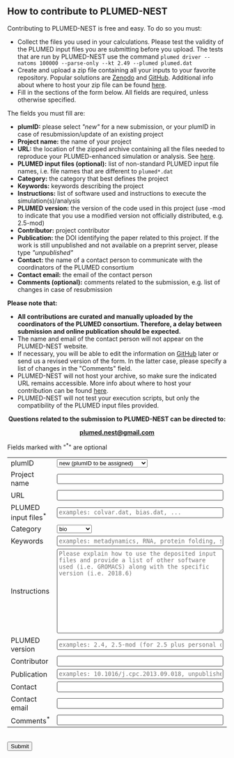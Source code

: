 How to contribute to PLUMED-NEST
--------------------------------
Contributing to PLUMED-NEST is free and easy. To do so you must:

* Collect the files you used in your calculations.  Please test the validity of the PLUMED input files you are submitting before you upload.  The tests that are run by PLUMED-NEST use the command `plumed driver --natoms 100000 --parse-only --kt 2.49 --plumed plumed.dat`
* Create and upload a zip file containing all your inputs to your favorite repository. Popular solutions are [Zenodo](https://zenodo.org) and [GitHub](http://github.com). Additional info about where to host your zip file can be found [here](https://github.com/plumed-nest/plumed-nest/blob/master/README.md#zip-info).
* Fill in the sections of the form below. All fields are required, unless otherwise specified.

The fields you must fill are:

* __plumID:__ please select *"new"* for a new submission, or your plumID in case of resubmission/update of an existing project
* __Project name:__ the name of your project
* __URL:__ the location of the zipped archive containing all the files needed to reproduce your PLUMED-enhanced simulation or analysis.  See [here](https://github.com/plumed-nest/plumed-nest/blob/master/README.md#zip-info).
* __PLUMED input files (optional):__ list of non-standard PLUMED input file names, i.e. file names that are different to `plumed*.dat`
* __Category:__ the category that best defines the project
* __Keywords:__ keywords describing the project
* __Instructions:__ list of software used and instructions to execute the simulation(s)/analysis
* __PLUMED version:__ the version of the code used in this project (use -mod to indicate that you use a modified version not officially distributed, e.g. 2.5-mod)
* __Contributor:__ project contributor
* __Publication:__ the DOI identifying the paper related to this project. If the work is still unpublished and not available on a preprint server, please type *"unpublished"*
* __Contact:__ the name of a contact person to communicate with the coordinators of the PLUMED consortium
* __Contact email:__ the email of the contact person
* __Comments (optional):__ comments related to the submission, e.g. list of changes in case of resubmission

__Please note that:__

* <b> All contributions are curated and manually uploaded by the coordinators of the PLUMED consortium. Therefore, a delay between submission and online publication should be expected.</b>
* The name and email of the contact person will not appear on the PLUMED-NEST website.
* If necessary, you will be able to edit the information on [GitHub](https://github.com/plumed-nest/plumed-nest) later or send us a revised version of the form. In the latter case, please specify a list of changes in the "Comments" field.
* PLUMED-NEST will not host your archive, so make sure the indicated URL remains accessible. More info about where to host your contribution can be found [here](https://github.com/plumed-nest/plumed-nest/blob/master/README.md#zip-info).
* PLUMED-NEST will not test your execution scripts, but only the compatibility of the PLUMED input files provided.

<center>
<p><b>Questions related to the submission to PLUMED-NEST can be directed to:</b></p>
<p><b><a href="mailto:plumed.nest@gmail.com">plumed.nest@gmail.com</a></b></p>
</center>

Fields marked with "<sup>*</sup>" are optional  

<form class="wj-contact" method="POST" action="https://formspree.io/plumed.nest@gmail.com">
  <table>
    <tr>
      <td><label for="id">plumID</label></td>
      <td width="600"><select id="id" type="texy" name="plumID"><option>new (plumID to be assigned)</option>{% for item in site.data.eggs %}<option>{{ item.id }}:{{ item.shortname }}</option>{% endfor %} required</select> </td>
    </tr>
    <tr>  
      <td><label for="name">Project name</label></td>
      <td width="600"><input id="name" type="text" name="projectname" required> </td>
    </tr>
    <tr>
      <td><label for="url">URL</label></td>
      <td width="600"><input id="url" type="text" name="url" required> </td>
    </tr>  
    <tr>
      <td><label for="pinput">PLUMED input files<sup>*</sup></label></td>
      <td width="600"><input id="pinput" type="text" name="plumedinput" placeholder="examples: colvar.dat, bias.dat, ..."> </td>
    </tr>
    <tr>
      <td><label for="category">Category</label></td>
      <td width="600"><select id="category" type="texy" name="category"><option>bio</option><option>chemistry</option><option>materials</option><option>methods</option><option>other</option></select> </td>
    </tr>
    <tr>
      <td><label for="keywords">Keywords</label></td>
      <td width="600"><input id="keywords" type="text" name="keywords" placeholder="examples: metadynamics, RNA, protein folding, small molecules, ..." required></td>
    </tr>
    <tr>
      <td height="200"><label for="instructions">Instructions</label></td>
      <td width="600" height="200"><textarea id="instructions" name="message" type="text" placeholder="Please explain how to use the deposited input files and provide a list of other software used (i.e. GROMACS) along with the specific version (i.e. 2018.6)" required></textarea></td>
    </tr>
    <tr>
      <td><label for="version">PLUMED version</label></td>
      <td width="600"><input id="version" type="text" name="version" placeholder="examples: 2.4, 2.5-mod (for 2.5 plus personal code)" required></td>
    </tr>
    <tr>
      <td><label for="contributor">Contributor</label></td>
      <td width="600"><input id="contributor" type="text" name="contributor" required></td>
    </tr>
    <tr>
      <td><label for="publication">Publication</label></td>
      <td width="600"><input id="publication" type="text" name="publication" placeholder="examples: 10.1016/j.cpc.2013.09.018, unpublished" required></td>
    </tr>
    <tr>
      <td><label for="contact">Contact</label></td>
      <td width="600"><input id="contact" type="text" name="contact" required></td>
    </tr>
    <tr>
      <td><label for="email">Contact email</label></td>
      <td width="600"><input id="mail" type="text" name="_replyto" required></td>
    </tr>  
    <tr>
      <td><label for="comments">Comments<sup>*</sup></label></td>
      <td width="600"><input id="comments" type="text" name="comments"></td>
    </tr>
  </table>
  <input type="text" name="_gotcha" style="display:none"> <br>
  <button type="submit">Submit</button>
  <input type="hidden" name="_subject" id="_subject" value="PLUMED-NEST submission"> <br>
</form>

<style>
form.wj-contact input[type="text"], form.wj-contact textarea[type="text"], form.wj-contact input[type="email"]{
    width: 100%;
    height: 100%;
    vertical-align: middle;
    padding: 0.25em;
    font-family: monospace, sans-serif;
    font-weight: lighter;
    border-style: solid;
    border-color: #444;
    outline-color: #2e83e6;
    border-width: 1px;
    border-radius: 3px;
    transition: box-shadow .2s ease;
    margin-top: auto;
    margin-bottom: auto;
    margin-left: auto;
    margin-right: auto
    box-sizing: border-box;
}
</style>
    

